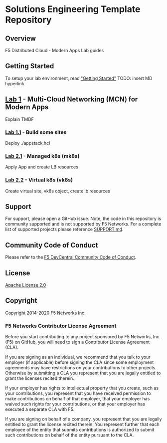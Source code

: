 # Solutions Engineering Template Repository

## Overview

F5 Distributed Cloud - Modern Apps Lab guides

## Getting Started

To setup your lab environment, read ["Getting Started"](lab_0.0.md) TODO: insert MD hyperlink

## [Lab 1](lab_1.0.md) - Multi-Cloud Networking (MCN) for Modern Apps

Explain TMDF

### [Lab 1.1](lab_1.1.md) - Build some sites

Deploy ./appstack.hcl

### [Lab 2.1](lab_2.1.md) - Managed k8s (mk8s)

Apply App and create LB resources

### [Lab 2.2](lab_2.2.md) - Virtual k8s (vk8s)

Create virtual site, vk8s object, create lb resources

## Support

For support, please open a GitHub issue.  Note, the code in this repository is community supported and is not supported by F5 Networks.  For a complete list of supported projects please reference [SUPPORT.md](SUPPORT.md).

## Community Code of Conduct

Please refer to the [F5 DevCentral Community Code of Conduct](code_of_conduct.md).

## License

[Apache License 2.0](LICENSE)

## Copyright

Copyright 2014-2020 F5 Networks Inc.

### F5 Networks Contributor License Agreement

Before you start contributing to any project sponsored by F5 Networks, Inc. (F5) on GitHub, you will need to sign a Contributor License Agreement (CLA).

If you are signing as an individual, we recommend that you talk to your employer (if applicable) before signing the CLA since some employment agreements may have restrictions on your contributions to other projects.
Otherwise by submitting a CLA you represent that you are legally entitled to grant the licenses recited therein.

If your employer has rights to intellectual property that you create, such as your contributions, you represent that you have received permission to make contributions on behalf of that employer, that your employer has waived such rights for your contributions, or that your employer has executed a separate CLA with F5.

If you are signing on behalf of a company, you represent that you are legally entitled to grant the license recited therein.
You represent further that each employee of the entity that submits contributions is authorized to submit such contributions on behalf of the entity pursuant to the CLA.
